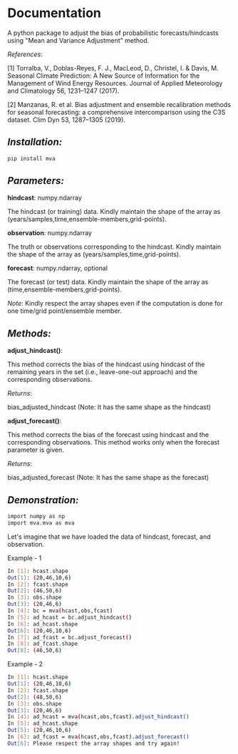 # Documentation  

A python package to adjust the bias of probabilistic forecasts/hindcasts using "Mean and Variance Adjustment" method.

_References_:

[1] Torralba, V., Doblas-Reyes, F. J., MacLeod, D., Christel, I. & Davis, M. Seasonal Climate Prediction: A New Source of Information for the Management of Wind Energy Resources. Journal of Applied Meteorology and Climatology 56, 1231–1247 (2017).

[2] Manzanas, R. et al. Bias adjustment and ensemble recalibration methods for seasonal forecasting: a comprehensive intercomparison using the C3S dataset. Clim Dyn 53, 1287–1305 (2019).

## _Installation:_

```sh
pip install mva
```

## _Parameters:_

**hindcast**: numpy.ndarray

The hindcast (or training) data. Kindly maintain the shape of the array as (years/samples,time,ensemble-members,grid-points).

**observation**: numpy.ndarray

The truth or observations corresponding to the hindcast. Kindly maintain the shape of the array as (years/samples,time,grid-points).
    
**forecast**: numpy.ndarray, optional

The forecast (or test) data. Kindly maintain the shape of the array as (time,ensemble-members,grid-points).

_Note_: Kindly respect the array shapes even if the computation is done for one time/grid point/ensemble member.

## _Methods:_

**adjust_hindcast()**:

This method corrects the bias of the hindcast using hindcast of the remaining years in the set (i.e., leave-one-out approach) and the corresponding observations.

_Returns_:

bias_adjusted_hindcast (Note: It has the same shape as the hindcast)

**adjust_forecast()**:

This method corrects the bias of the forecast using hindcast and the corresponding observations. This method works only when the forecast parameter is given.

_Returns_:

bias_adjusted_forecast (Note: It has the same shape as the forecast)

## _Demonstration:_

```sh
import numpy as np
import mva.mva as mva
```
Let's imagine that we have loaded the data of hindcast, forecast, and observation.

Example - 1
```sh
In [1]: hcast.shape
Out[1]: (20,46,10,6)
In [2]: fcast.shape
Out[2]: (46,50,6)
In [3]: obs.shape
Out[3]: (20,46,6)
In [4]: bc = mva(hcast,obs,fcast)
In [5]: ad_hcast = bc.adjust_hindcast()
In [6]: ad_hcast.shape
Out[6]: (20,46,10,6)
In [7]: ad_fcast = bc.adjust_forecast()
In [8]: ad_fcast.shape
Out[8]: (46,50,6)
```

Example - 2
```sh
In [1]: hcast.shape
Out[1]: (20,46,10,6)
In [2]: fcast.shape
Out[2]: (48,50,6)
In [3]: obs.shape
Out[3]: (20,46,6)
In [4]: ad_hcast = mva(hcast,obs,fcast).adjust_hindcast()
In [5]: ad_hcast.shape
Out[5]: (20,46,10,6)
In [6]: ad_fcast = mva(hcast,obs,fcast).adjust_forecast()
Out[6]: Please respect the array shapes and try again!
```

